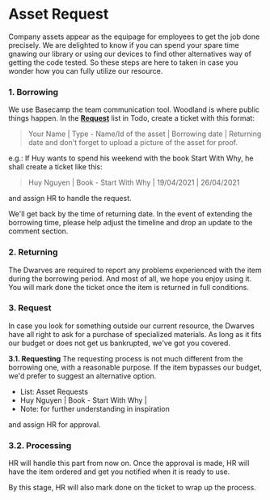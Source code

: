 # Asset Request

Company assets appear as the equipage for employees to get the job done precisely. We are delighted to know if you can spend your spare time gnawing our library or using our devices to find other alternatives way of getting the code tested. So these steps are here to taken in case you wonder how you can fully utilize our resource. 

### 1. Borrowing
We use Basecamp the team communication tool. Woodland is where public things happen. In the **[Request](https://3.basecamp.com/4108948/buckets/9403032/todolists/1557155199)** list in Todo, create a ticket with this format:


> Your Name | Type - Name/Id of the asset | Borrowing date | Returning date 
and don't forget to upload a picture of the asset for proof. 

e.g.: If Huy wants to spend his weekend with the book Start With Why, he shall create a ticket like this:

> Huy Nguyen | Book - Start With Why | 19/04/2021 | 26/04/2021

and assign HR to handle the request. 

We'll get back by the time of returning date. In the event of extending the borrowing time, please help adjust the timeline and drop an update to the comment section.

### 2. Returning
The Dwarves are required to report any problems experienced with the item during the borrowing period. And most of all, we hope you enjoy using it. You will mark done the ticket once the item is returned in full conditions. 

### 3. Request
In case you look for something outside our current resource, the Dwarves have all right to ask for a purchase of specialized materials. As long as it fits our budget or does not get us bankrupted, we've got you covered. 

**3.1. Requesting**
The requesting process is not much different from the borrowing one, with a reasonable purpose. If the item bypasses our budget, we'd prefer to suggest an alternative option. 

- List: Asset Requests
- Huy Nguyen | Book - Start With Why |
- Note: for further understanding in inspiration 

and assign HR for approval. 

### 3.2. Processing
HR will handle this part from now on. Once the approval is made, HR will have the item ordered and get you notified when it is ready to use. 

By this stage, HR will also mark done on the ticket to wrap up the process. 